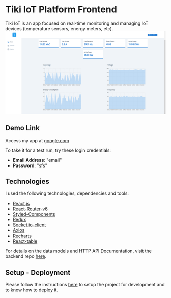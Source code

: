 # Tiki IoT Platform Frontend
Tiki IoT is an app focused on real-time monitoring and managing IoT devices (temperature sensors, energy meters, etc).
![Writing](/tiki_app.png)
## Demo Link 
Access my app at [google.com](https://google.com)

To take it for a test run, try these login credentials:
- **Email Address**: "email"
- **Password**: "sfs"
## Technologies
I used the following technologies, dependencies and tools:
- [React.js](https://reactjs.org/)
- [React-Router-v6](https://reactrouter.com/docs/en/v6/getting-started/overview)
- [Styled-Components](https://styled-components.com/)
- [Redux](https://redux.js.org/)
- [Socket.io-client](https://www.npmjs.com/package/socket.io-client)
- [Axios](https://axios-http.com/docs/intro)
- [Recharts](https://recharts.org/)
- [React-table](https://www.npmjs.com/package/react-table)

For details on the data models and HTTP API Documentation, visit the backend repo [here](https://github.com/MarcoCiau/tiki).
## Setup - Deployment
Please follow the instructions [here](/Developer.md) to setup the project for development and to know how to deploy it. 

